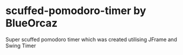 # scuffed-pomodoro-timer by BlueOrcaz
Super scuffed pomodoro timer which was created utilising JFrame and Swing Timer